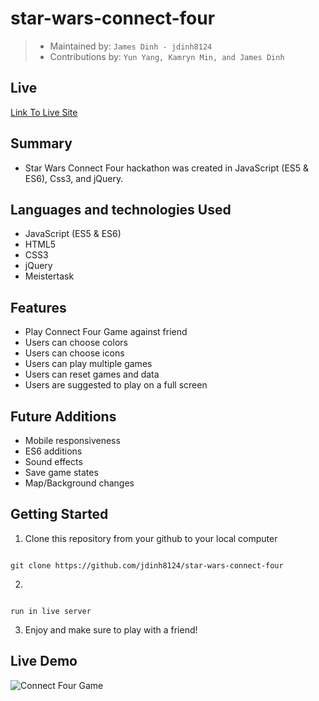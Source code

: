 # star-wars-connect-four

> - Maintained by: `James Dinh - jdinh8124`
> - Contributions by: `Yun Yang, Kamryn Min, and James Dinh`

## Live
[Link To Live Site](https://sw-connect-four.jamestdinh.com/)


## Summary
- Star Wars Connect Four hackathon was created in JavaScript (ES5 & ES6), Css3, and jQuery.

## Languages and technologies Used
- JavaScript (ES5 & ES6)
- HTML5
- CSS3
- jQuery
- Meistertask

## Features
- Play Connect Four Game against friend
- Users can choose colors
- Users can choose icons
- Users can play multiple games
- Users can reset games and data
- Users are suggested to play on a full screen

## Future Additions
- Mobile responsiveness
- ES6 additions
- Sound effects
- Save game states
- Map/Background changes


## Getting Started

1. Clone this repository from your github to your local computer
```

git clone https://github.com/jdinh8124/star-wars-connect-four

```
2. 
```

run in live server

```

3. Enjoy and make sure to play with a friend!

## Live Demo
![Connect Four Game](demo.gif)

